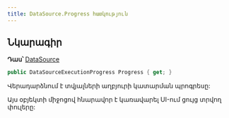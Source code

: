 ```yaml
---
title: DataSource.Progress հատկություն
---
```


## Նկարագիր

**Դաս՝** [DataSource](../ds.md)

```c#
public DataSourceExecutionProgress Progress { get; }
```

Վերադարձնում է տվյալների աղբյուրի կատարման պրոգրեսը:

Այս օբյեկտի միջոցով հնարավոր է կառավարել UI-ում ցույց տրվող փուլերը:

